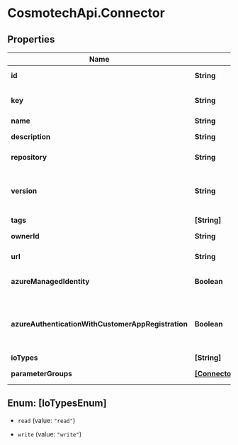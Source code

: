 # CosmotechApi.Connector

## Properties

Name | Type | Description | Notes
------------ | ------------- | ------------- | -------------
**id** | **String** | the Connector version unique identifier | [optional] [readonly] 
**key** | **String** | the Connector key which group Connector versions | 
**name** | **String** | the Connector name | 
**description** | **String** | the Connector description | [optional] 
**repository** | **String** | the registry repository containing the image | 
**version** | **String** | the Connector version MAJOR.MINOR.PATCH. Must be aligned with an existing repository tag | 
**tags** | **[String]** | the list of tags | [optional] 
**ownerId** | **String** | the user id which own this connector version | [optional] [readonly] 
**url** | **String** | an optional URL link to connector page | [optional] 
**azureManagedIdentity** | **Boolean** | whether or not the connector uses Azure Managed Identity | [optional] 
**azureAuthenticationWithCustomerAppRegistration** | **Boolean** | whether to authenticate against Azure using the app registration credentials provided by the customer | [optional] 
**ioTypes** | **[String]** |  | 
**parameterGroups** | [**[ConnectorParameterGroup]**](ConnectorParameterGroup.md) | the list of connector parameters groups | [optional] 



## Enum: [IoTypesEnum]


* `read` (value: `"read"`)

* `write` (value: `"write"`)




